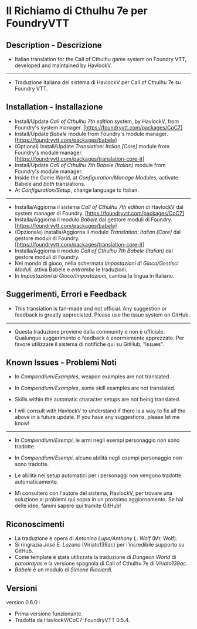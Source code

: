 # Il Richiamo di Cthulhu 7e per FoundryVTT

## Description - Descrizione

* Italian translation for the Call of Cthulhu game system on Foundry VTT, developed and maintained by HavlockV.
---- 
* Traduzione italiana del sistema di HavlockV per Call of Cthulhu 7e su Foundry VTT.

## Installation - Installazione 
* Install/Update _Call of Cthulhu 7th edition_ system, by HavlockV, from Foundry's system manager.
[https://foundryvtt.com/packages/CoC7]
* Install/Update _Babele_ module from Foundry's module manager.
[https://foundryvtt.com/packages/babele]
* (Optional) Install/Update _Translation: Italian \[Core]_ module from Foundry's module manager.
[https://foundryvtt.com/packages/translation-core-it]
* Install/Update _Call of Cthulhu 7th Babele (Italian)_ module from Foundry's module manager.
* Inside the Game World, at _Configuration/Manage Modules_, activate Babele and *both* translations.
* At _Configuration/Setup_, change language to Italian.
---- 
* Installa/Aggiorna il sistema _Call of Cthulhu 7th edition_ di HavlockV dal system manager di Foundry.
[https://foundryvtt.com/packages/CoC7]
* Installa/Aggiorna il modulo _Babele_ dal gestore moduli di Foundry.
[https://foundryvtt.com/packages/babele]
* (Opzionale) Installa/Aggiorna il modulo _Translation: Italian \[Core]_ dal gestore moduli di Foundry.
[https://foundryvtt.com/packages/translation-core-it]
* Installa/Aggiorna il modulo _Call of Cthulhu 7th Babele (Italian)_ dal gestore moduli di Foundry.
* Nel mondo di gioco, nella schermata _Impostazioni di Gioco/Gestisci Moduli_, attiva Babele e _entrambe_ le traduzioni.
* In _Impostazioni di Gioco/Impostazioni_, cambia la lingua in Italiano.

## Suggerimenti, Errori e Feedback 
* This translation is fan-made and not official. Any suggestion or feedback is greatly appreciated. Please use the issue system on GitHub.
---- 
* Questa traduzione proviene dalla community e non è ufficiale. Qualunque suggerimento o feedback è enormemente apprezzato. Per favore utilizzare il sistema di notifiche qui su GitHub, “issues”.

## Known Issues - Problemi Noti 
* In _Compendium/Examples_, weapon examples are not translated.
* In _Compendium/Examples_, some skill examples are not translated.
* Skills within the automatic character setups are not being translated.

* I will consult with HavlockV to understand if there is a way to fix all the above in a future update. If you have any suggestions, please let me know!
---- 
* In _Compendium/Esempi_, le armi negli esempi personaggio non sono tradotte.
* In _Compendium/Esempi_, alcune abilità negli esempi personaggio non sono tradotte.
* Le abilità nei setup automatici per i personaggi non vengono tradotte automaticamente.

* Mi consulterò con l'autore del sistema, HavlockV, per trovare una soluzione ai problemi qui sopra in un prossimo aggiornamento. Se hai delle idee, fammi sapere qui tramite GitHub!

## Riconoscimenti 
* La traduzione è opera di *Antonino Lupo/Anthony L. Wolf* (Mr. Wolf).
* Si ringrazia *José E. Lozano* (Viriato139ac) per l’incredibile supporto su GitHub.
* Come template è stata utilizzata la traduzione di *Dungeon World* di *patoarayas* e la versione spagnola di Call of Cthulhu 7e di _Viriato139ac_.
* *Babele* è un modulo di *Simone Ricciardi*.

## Versioni

version 0.6.0 :

* Prima versione funzionante.
* Tradotta da HavlockV/CoC7-FoundryVTT 0.5.4.

